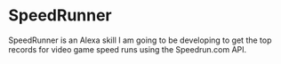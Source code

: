 # SpeedRunner

SpeedRunner is an Alexa skill I am going to be developing to get the top records
for video game speed runs using the Speedrun.com API.

